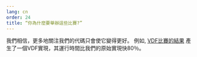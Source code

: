 ```yaml
---
lang: cn
order: 24
title: “你為什麼要舉辦這些比賽?”
---
```



我們相信，更多地關注我們的代碼只會使它變得更好。 例如, [VDF比賽的結果](https://www.olive.net/2019/01/17/olive-vdf-competition-round-1-results-and-announcements.en.html) 產生了一個VDF實現，其運行時間比我們的原始實現快80％。
